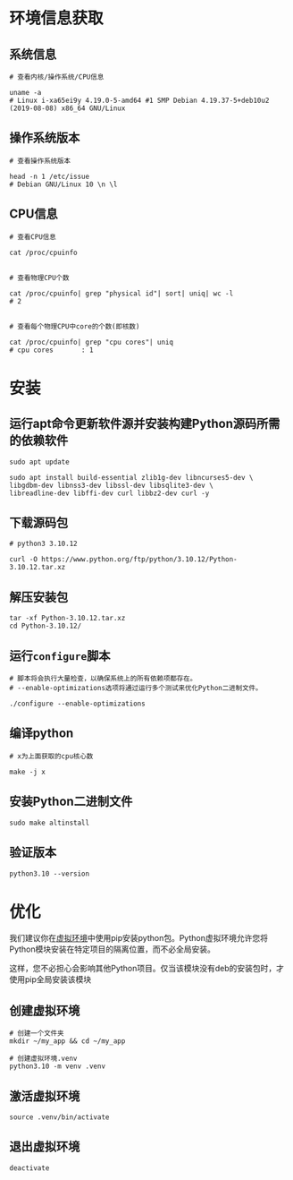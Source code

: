 # 环境信息获取

## 系统信息 

```shell
# 查看内核/操作系统/CPU信息

uname -a
# Linux i-xa65ei9y 4.19.0-5-amd64 #1 SMP Debian 4.19.37-5+deb10u2 (2019-08-08) x86_64 GNU/Linux

```

## 操作系统版本

```shell
# 查看操作系统版本

head -n 1 /etc/issue
# Debian GNU/Linux 10 \n \l
```

## CPU信息

```shell
# 查看CPU信息

cat /proc/cpuinfo 


# 查看物理CPU个数

cat /proc/cpuinfo| grep "physical id"| sort| uniq| wc -l
# 2


# 查看每个物理CPU中core的个数(即核数)

cat /proc/cpuinfo| grep "cpu cores"| uniq
# cpu cores       : 1
```

# 安装

## 运行apt命令更新软件源并安装构建Python源码所需的依赖软件

```shell
sudo apt update

sudo apt install build-essential zlib1g-dev libncurses5-dev \
libgdbm-dev libnss3-dev libssl-dev libsqlite3-dev \
libreadline-dev libffi-dev curl libbz2-dev curl -y
```

## 下载源码包

```shell
# python3 3.10.12 

curl -O https://www.python.org/ftp/python/3.10.12/Python-3.10.12.tar.xz
```

## 解压安装包

```shell
tar -xf Python-3.10.12.tar.xz
cd Python-3.10.12/
```

## 运行`configure`脚本

```shell
# 脚本将会执行大量检查，以确保系统上的所有依赖项都存在。
# --enable-optimizations选项将通过运行多个测试来优化Python二进制文件。

./configure --enable-optimizations
```

## 编译python

```shell
# x为上面获取的cpu核心数

make -j x
```

## 安装Python二进制文件

```shell
sudo make altinstall
```

## 验证版本

```shell
python3.10 --version
```


# 优化

我们建议你在[虚拟环境](https://www.myfreax.com/how-to-create-python-virtual-environments-on-ubuntu-18-04/)中使用pip安装python包。Python虚拟环境允许您将Python模块安装在特定项目的隔离位置，而不必全局安装。

这样，您不必担心会影响其他Python项目。仅当该模块没有deb的安装包时，才使用pip全局安装该模块

## 创建虚拟环境

```shell
# 创建一个文件夹
mkdir ~/my_app && cd ~/my_app

# 创建虚拟环境.venv
python3.10 -m venv .venv
```

## 激活虚拟环境

```shell
source .venv/bin/activate
```

## 退出虚拟环境

```shell
deactivate
```